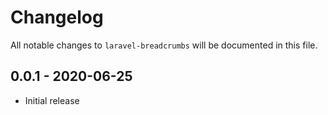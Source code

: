 # Changelog

All notable changes to `laravel-breadcrumbs` will be documented in this file.

## 0.0.1 - 2020-06-25
- Initial release